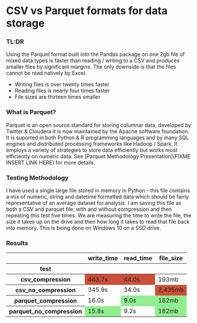 # CSV vs Parquet formats for data storage

### TL:DR
Using the Parquet format built into the Pandas package on one 2gb file of mixed data types is faster than reading / writing to a CSV and produces smaller files by significant margins. The only downside is that the files cannot be read natively by Excel.
- Writing files is over twenty times faster
- Reading files is nearly four times faster
- File sizes are thirteen times smaller

### What is Parquet?
Parquet is an open source standard for storing columnar data, developed by Twitter & Cloudera it is now maintained by the Apache software foundation. It is suported in both Python & R programming languages and by many SQL engines and distributed processing frameworks like Hadoop / Spark. 
It employs a variety of strategies to store data efficiently but works most efficiently on numeric data. See [Parquet Methodology Presentation](FIXME INSERT LINK HERE) for more details.

### Testing Methodology
I have used a single large file stored in memory in Python - this file contains a mix of numeric, string and datetime formatted data which should be fairly representative of an average dataset for analysis.
I am saving this file as both a CSV and parquet file, with and without compression and then repeating this test five times.
We are measuring the time to write the file, the size it takes up on the drive and then how long it takes to read that file back into memory.
This is being done on Windows 10 on a SSD drive.

### Results
<style  type="text/css" >    #T_f111dda2_ea6a_11e9_89a0_f894c23326a0row0_col0 {            : ;            background-color:  #cd4f39;        }    #T_f111dda2_ea6a_11e9_89a0_f894c23326a0row0_col1 {            : ;            background-color:  #cd4f39;        }    #T_f111dda2_ea6a_11e9_89a0_f894c23326a0row1_col2 {            : ;            background-color:  #cd4f39;        }    #T_f111dda2_ea6a_11e9_89a0_f894c23326a0row2_col1 {            background-color:  lightgreen;            : ;        }    #T_f111dda2_ea6a_11e9_89a0_f894c23326a0row2_col2 {            background-color:  lightgreen;            : ;        }    #T_f111dda2_ea6a_11e9_89a0_f894c23326a0row3_col0 {            background-color:  lightgreen;            : ;        }    #T_f111dda2_ea6a_11e9_89a0_f894c23326a0row3_col2 {            background-color:  lightgreen;            : ;        }</style><table id="T_f111dda2_ea6a_11e9_89a0_f894c23326a0" ><thead>    <tr>        <th class="blank level0" ></th>        <th class="col_heading level0 col0" >write_time</th>        <th class="col_heading level0 col1" >read_time</th>        <th class="col_heading level0 col2" >file_size</th>    </tr>    <tr>        <th class="index_name level0" >test</th>        <th class="blank" ></th>        <th class="blank" ></th>        <th class="blank" ></th>    </tr></thead><tbody>                <tr>                        <th id="T_f111dda2_ea6a_11e9_89a0_f894c23326a0level0_row0" class="row_heading level0 row0" >csv_compression</th>                        <td id="T_f111dda2_ea6a_11e9_89a0_f894c23326a0row0_col0" class="data row0 col0" >443.7s</td>                        <td id="T_f111dda2_ea6a_11e9_89a0_f894c23326a0row0_col1" class="data row0 col1" >44.0s</td>                        <td id="T_f111dda2_ea6a_11e9_89a0_f894c23326a0row0_col2" class="data row0 col2" >193mb</td>            </tr>            <tr>                        <th id="T_f111dda2_ea6a_11e9_89a0_f894c23326a0level0_row1" class="row_heading level0 row1" >csv_no_compression</th>                        <td id="T_f111dda2_ea6a_11e9_89a0_f894c23326a0row1_col0" class="data row1 col0" >345.9s</td>                        <td id="T_f111dda2_ea6a_11e9_89a0_f894c23326a0row1_col1" class="data row1 col1" >34.0s</td>                        <td id="T_f111dda2_ea6a_11e9_89a0_f894c23326a0row1_col2" class="data row1 col2" >2,435mb</td>            </tr>            <tr>                        <th id="T_f111dda2_ea6a_11e9_89a0_f894c23326a0level0_row2" class="row_heading level0 row2" >parquet_compression</th>                        <td id="T_f111dda2_ea6a_11e9_89a0_f894c23326a0row2_col0" class="data row2 col0" >16.0s</td>                        <td id="T_f111dda2_ea6a_11e9_89a0_f894c23326a0row2_col1" class="data row2 col1" >9.0s</td>                        <td id="T_f111dda2_ea6a_11e9_89a0_f894c23326a0row2_col2" class="data row2 col2" >182mb</td>            </tr>            <tr>                        <th id="T_f111dda2_ea6a_11e9_89a0_f894c23326a0level0_row3" class="row_heading level0 row3" >parquet_no_compression</th>                        <td id="T_f111dda2_ea6a_11e9_89a0_f894c23326a0row3_col0" class="data row3 col0" >15.8s</td>                        <td id="T_f111dda2_ea6a_11e9_89a0_f894c23326a0row3_col1" class="data row3 col1" >9.2s</td>                        <td id="T_f111dda2_ea6a_11e9_89a0_f894c23326a0row3_col2" class="data row3 col2" >182mb</td>            </tr>    </tbody></table>
